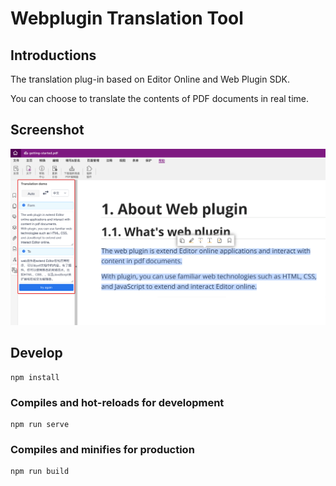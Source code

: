 # Webplugin Translation Tool


## Introductions
The translation plug-in based on Editor Online and Web Plugin SDK.

You can choose to translate the contents of PDF documents in real time.



## Screenshot

![image-20220311145252543](./docs/Screenshot_1.png)


## Develop
```
npm install
```

### Compiles and hot-reloads for development
```
npm run serve
```

### Compiles and minifies for production
```
npm run build
```



